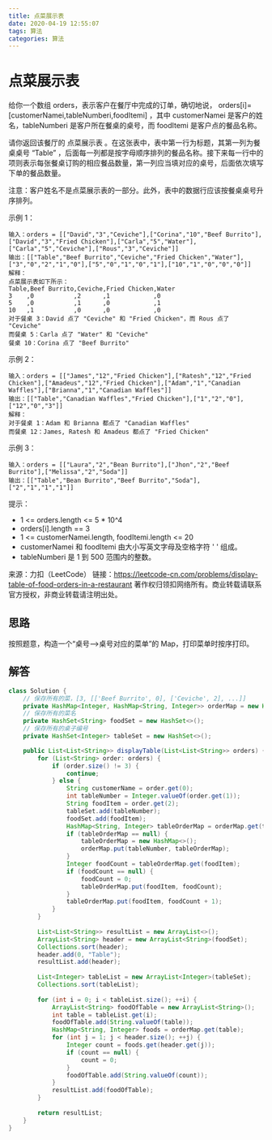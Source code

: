 ```yaml
---
title: 点菜展示表
date: 2020-04-19 12:55:07
tags: 算法
categories: 算法
---
```


# 点菜展示表

给你一个数组 orders，表示客户在餐厅中完成的订单，确切地说， orders[i]=[customerNamei,tableNumberi,foodItemi] ，其中 customerNamei 是客户的姓名，tableNumberi 是客户所在餐桌的桌号，而 foodItemi 是客户点的餐品名称。

请你返回该餐厅的 点菜展示表 。在这张表中，表中第一行为标题，其第一列为餐桌桌号 “Table” ，后面每一列都是按字母顺序排列的餐品名称。接下来每一行中的项则表示每张餐桌订购的相应餐品数量，第一列应当填对应的桌号，后面依次填写下单的餐品数量。

注意：客户姓名不是点菜展示表的一部分。此外，表中的数据行应该按餐桌桌号升序排列。

示例 1：

```
输入：orders = [["David","3","Ceviche"],["Corina","10","Beef Burrito"],["David","3","Fried Chicken"],["Carla","5","Water"],["Carla","5","Ceviche"],["Rous","3","Ceviche"]]
输出：[["Table","Beef Burrito","Ceviche","Fried Chicken","Water"],["3","0","2","1","0"],["5","0","1","0","1"],["10","1","0","0","0"]] 
解释：
点菜展示表如下所示：
Table,Beef Burrito,Ceviche,Fried Chicken,Water
3    ,0           ,2      ,1            ,0
5    ,0           ,1      ,0            ,1
10   ,1           ,0      ,0            ,0
对于餐桌 3：David 点了 "Ceviche" 和 "Fried Chicken"，而 Rous 点了 "Ceviche"
而餐桌 5：Carla 点了 "Water" 和 "Ceviche"
餐桌 10：Corina 点了 "Beef Burrito" 
```

示例 2：

```
输入：orders = [["James","12","Fried Chicken"],["Ratesh","12","Fried Chicken"],["Amadeus","12","Fried Chicken"],["Adam","1","Canadian Waffles"],["Brianna","1","Canadian Waffles"]]
输出：[["Table","Canadian Waffles","Fried Chicken"],["1","2","0"],["12","0","3"]] 
解释：
对于餐桌 1：Adam 和 Brianna 都点了 "Canadian Waffles"
而餐桌 12：James, Ratesh 和 Amadeus 都点了 "Fried Chicken"
```

示例 3：

```
输入：orders = [["Laura","2","Bean Burrito"],["Jhon","2","Beef Burrito"],["Melissa","2","Soda"]]
输出：[["Table","Bean Burrito","Beef Burrito","Soda"],["2","1","1","1"]]
```

提示：

- 1 <= orders.length <= 5 * 10^4
- orders[i].length == 3
- 1 <= customerNamei.length, foodItemi.length <= 20
- customerNamei 和 foodItemi 由大小写英文字母及空格字符 ' ' 组成。
- tableNumberi 是 1 到 500 范围内的整数。

来源：力扣（LeetCode）
链接：https://leetcode-cn.com/problems/display-table-of-food-orders-in-a-restaurant
著作权归领扣网络所有。商业转载请联系官方授权，非商业转载请注明出处。

## 思路

按照题意，构造一个“桌号-->桌号对应的菜单”的 Map，打印菜单时按序打印。

## 解答

```java
class Solution {
    // 保存所有的菜，[3, [['Beef Burrito', 0], ['Ceviche', 2], ...]]
    private HashMap<Integer, HashMap<String, Integer>> orderMap = new HashMap<>();
    // 保存所有的菜名
    private HashSet<String> foodSet = new HashSet<>();
    // 保存所有的桌子编号
    private HashSet<Integer> tableSet = new HashSet<>();

    public List<List<String>> displayTable(List<List<String>> orders) {
        for (List<String> order: orders) {
            if (order.size() != 3) {
                continue;
            } else {
                String customerName = order.get(0);
                int tableNumber = Integer.valueOf(order.get(1));
                String foodItem = order.get(2);
                tableSet.add(tableNumber);
                foodSet.add(foodItem);
                HashMap<String, Integer> tableOrderMap = orderMap.get(tableNumber);
                if (tableOrderMap == null) {
                    tableOrderMap = new HashMap<>();
                    orderMap.put(tableNumber, tableOrderMap);
                }
                Integer foodCount = tableOrderMap.get(foodItem);
                if (foodCount == null) {
                    foodCount = 0;
                    tableOrderMap.put(foodItem, foodCount);
                }
                tableOrderMap.put(foodItem, foodCount + 1);
            }
        }
        
        List<List<String>> resultList = new ArrayList<>();
        ArrayList<String> header = new ArrayList<String>(foodSet);
        Collections.sort(header);
        header.add(0, "Table");
        resultList.add(header);
        
        List<Integer> tableList = new ArrayList<Integer>(tableSet);
        Collections.sort(tableList);
        
        for (int i = 0; i < tableList.size(); ++i) {
            ArrayList<String> foodOfTable = new ArrayList<String>();
            int table = tableList.get(i);
            foodOfTable.add(String.valueOf(table));
            HashMap<String, Integer> foods = orderMap.get(table);
            for (int j = 1; j < header.size(); ++j) {
                Integer count = foods.get(header.get(j));
                if (count == null) {
                    count = 0;
                }
                foodOfTable.add(String.valueOf(count));
            }
            resultList.add(foodOfTable);
        }
        
        return resultList;
    }
}
```
